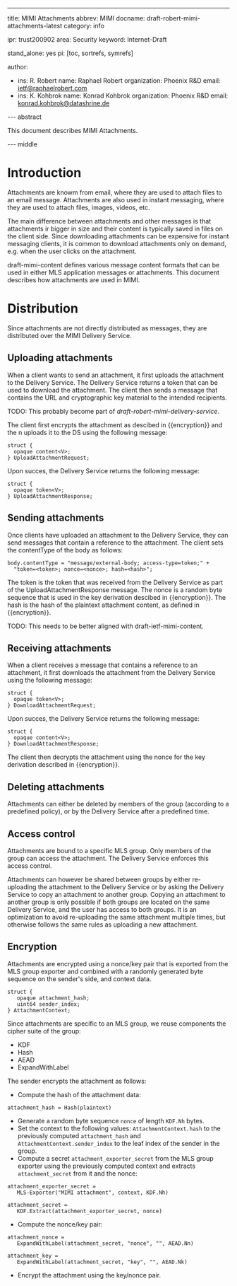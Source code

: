 ---
title: MIMI Attachments
abbrev: MIMI
docname: draft-robert-mimi-attachments-latest
category: info

ipr: trust200902
area: Security
keyword: Internet-Draft

stand_alone: yes
pi: [toc, sortrefs, symrefs]

author:
 -  ins: R. Robert
    name: Raphael Robert
    organization: Phoenix R&D
    email: ietf@raphaelrobert.com
 -  ins: K. Kohbrok
    name: Konrad Kohbrok
    organization: Phoenix R&D
    email: konrad.kohbrok@datashrine.de

--- abstract

This document describes MIMI Attachments.

--- middle

# Introduction

Attachments are knowm from email, where they are used to attach files to an
email message. Attachments are also used in instant messaging, where they are
used to attach files, images, videos, etc.

The main difference between attachments and other messages is that attachments
ir bigger in size and their content is typically saved in files on the client
side. Since downloading attachments can be expensive for instant messaging
clients, it is common to download attachments only on demand, e.g. when the user
clicks on the attachment.

draft-mimi-content defines various message content formats that can be used in
either MLS application messages or attachments. This document describes how
attachments are used in MIMI.

# Distribution

Since attachments are not directly distributed as messages, they are distributed
over the MIMI Delivery Service.

## Uploading attachments

When a client wants to send an attachment, it first uploads the attachment to
the Delivery Service. The Delivery Service returns a token that can be used to
download the attachment. The client then sends a message that contains the URL
and cryptographic key material to the intended recipients.

TODO: This probably become part of *draft-robert-mimi-delivery-service*.

The client first encrypts the attachment as descibed in {{encryption}} and the n
uploads it to the DS using the following message:

~~~tls
struct {
  opaque content<V>;
} UploadAttachmentRequest;
~~~

Upon succes, the Delivery Service returns the following message:

~~~tls
struct {
  opaque token<V>;
} UploadAttachmentResponse;
~~~

## Sending attachments

Once clients have uploaded an attachment to the Delivery Service, they can send
messages that contain a reference to the attachment. The client sets the
contentType of the body as follows:

~~~tls
body.contentType = "message/external-body; access-type=token;" +
  "token=<token>; nonce=<nonce>; hash=<hash>";
~~~

The token is the token that was received from the Delivery Service as part of
the UploadAttachmentResponse message. The nonce is a random byte sequence that
is used in the key derivation descibed in {{encryption}}. The hash is the hash
of the plaintext attachment content, as defined in {{encryption}}.

TODO: This needs to be better aligned with draft-ietf-mimi-content.

## Receiving attachments

When a client receives a message that contains a reference to an attachment, it
first downloads the attachment from the Delivery Service using the following
message:

~~~tls
struct {
  opaque token<V>;
} DownloadAttachmentRequest;
~~~

Upon succes, the Delivery Service returns the following message:

~~~tls
struct {
  opaque content<V>;
} DownloadAttachmentResponse;
~~~

The client then decrypts the attachment using the nonce for the key derivation
 described in {{encryption}}.

## Deleting attachments

Attachments can either be deleted by members of the group (according to a
predefined policy), or by the Delivery Service after a predefined time.

## Access control

Attachments are bound to a specific MLS group. Only members of the group can
access the attachment. The Delivery Service enforces this access control.

Attachments can however be shared between groups by either re-uploading the
attachment to the Delivery Service or by asking the Delivery Service to copy an
attachment to another group. Copying an attachment to another group is only
possible if both groups are located on the same Delivery Service, and the user
has access to both groups. It is an optimization to avoid re-uploading the same
attachment multiple times, but otherwise follows the same rules as uploading a
new attachment.

## Encryption

Attachments are encrypted using a nonce/key pair that is exported from the MLS
group exporter and combined with a randomly generated byte sequence on the
sender's side, and context data.

~~~
struct {
   opaque attachment_hash;
   uint64 sender_index;
} AttachmentContext;
~~~

Since attachments are specific to an MLS group, we reuse components the cipher
suite of the group:

 - KDF
 - Hash
 - AEAD
 - ExpandWithLabel

 The sender encrypts the attachment as follows:

 - Compute the hash of the attachment data:

~~~
attachment_hash = Hash(plaintext)
~~~

 - Generate a random byte sequence `nonce` of length `KDF.Nh` bytes.
 - Set the context to the following values: `AttachmentContext.hash`
to the previously computed `attachment_hash` and
`AttachmentContext.sender_index` to the leaf index of the sender in the group.
 - Compute a secret `attachment_exporter_secret` from the MLS group
   exporter using the previously computed context and extracts
   `attachment_secret` from it and the nonce:

~~~
attachment_exporter_secret =
   MLS-Exporter("MIMI attachment", context, KDF.Nh)

attachment_secret =
   KDF.Extract(attachment_exporter_secret, nonce)
~~~

 - Compute the nonce/key pair:

~~~
attachment_nonce =
   ExpandWithLabel(attachment_secret, "nonce", "", AEAD.Nn)

attachment_key =
   ExpandWithLabel(attachment_secret, "key", "", AEAD.Nk)
~~~

 - Encrypt the attachment using the key/nonce pair.

